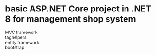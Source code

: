 # basic ASP.NET Core project in .NET 8 for management shop system
MVC framework\
taghelpers\
entity framework\
bootstrap
